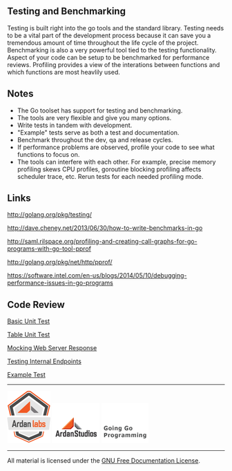 ## Testing and Benchmarking

Testing is built right into the go tools and the standard library. Testing needs to be a vital part of the development process because it can save you a tremendous amount of time throughout the life cycle of the project. Benchmarking is also a very powerful tool tied to the testing functionality. Aspect of your code can be setup to be benchmarked for performance reviews. Profiling provides a view of the interations between functions and which functions are most heavlily used.

## Notes

* The Go toolset has support for testing and benchmarking.
* The tools are very flexible and give you many options.
* Write tests in tandem with development.
* "Example" tests serve as both a test and documentation.
* Benchmark throughout the dev, qa and release cycles.
* If performance problems are observed, profile your code to see what functions to focus on.
* The tools can interfere with each other. For example, precise memory profiling skews CPU profiles, goroutine blocking profiling affects scheduler trace, etc. Rerun tests for each needed profiling mode.

## Links

http://golang.org/pkg/testing/

http://dave.cheney.net/2013/06/30/how-to-write-benchmarks-in-go

http://saml.rilspace.org/profiling-and-creating-call-graphs-for-go-programs-with-go-tool-pprof

http://golang.org/pkg/net/http/pprof/

https://software.intel.com/en-us/blogs/2014/05/10/debugging-performance-issues-in-go-programs

## Code Review

[Basic Unit Test](example1/example1_test.go)

[Table Unit Test](example2/example2_test.go)

[Mocking Web Server Response](example3/example3_test.go)

[Testing Internal Endpoints](example4/example4_test.go)

[Example Test](example4/example4_example_test.go)

___
[![Ardan Labs](../../00-slides/images/ggt_logo.png)](http://www.ardanlabs.com)
[![Ardan Studios](../../00-slides/images/ardan_logo.png)](http://www.ardanstudios.com)
[![GoingGo Blog](../../00-slides/images/ggb_logo.png)](http://www.goinggo.net)
___
All material is licensed under the [GNU Free Documentation License](https://github.com/ArdanStudios/gotraining/blob/master/LICENSE).

